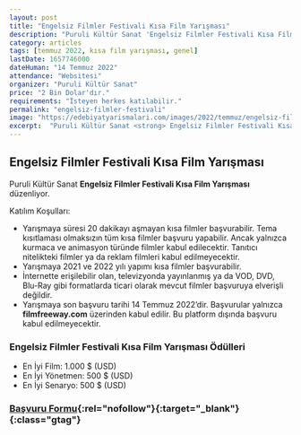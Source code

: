 ```yaml
---
layout: post
title: "Engelsiz Filmler Festivali Kısa Film Yarışması"
description: "Puruli Kültür Sanat 'Engelsiz Filmler Festivali Kısa Film Yarışması' düzenliyor."
category: articles
tags: [temmuz 2022, kısa film yarışması, genel]
lastDate: 1657746000
dateHuman: "14 Temmuz 2022"
attendance: "Websitesi"
organizer: "Puruli Kültür Sanat"
price: "2 Bin Dolar'dır."
requirements: "İsteyen herkes katılabilir."
permalink: "engelsiz-filmler-festivali"
image: "https://edebiyatyarismalari.com/images/2022/temmuz/engelsiz-filmler-festivali.jpg"
excerpt:  "Puruli Kültür Sanat <strong> Engelsiz Filmler Festivali Kısa Film Yarışması </strong> düzenliyor."
---
```


## Engelsiz Filmler Festivali Kısa Film Yarışması
Puruli Kültür Sanat **Engelsiz Filmler Festivali Kısa Film Yarışması** düzenliyor.  

Katılım Koşulları:
- Yarışmaya süresi 20 dakikayı aşmayan kısa filmler başvurabilir. Tema kısıtlaması olmaksızın tüm kısa filmler başvuru yapabilir. Ancak yalnızca kurmaca ve animasyon türünde filmler kabul edilecektir. Tanıtıcı nitelikteki filmler ya da reklam filmleri kabul edilmeyecektir.
- Yarışmaya 2021 ve 2022 yılı yapımı kısa filmler başvurabilir.
- İnternette erişilebilir olan, televizyonda yayınlanmış ya da VOD, DVD, Blu-Ray gibi formatlarda ticari olarak mevcut filmler başvuruya elverişli değildir.
- Yarışmaya son başvuru tarihi 14 Temmuz 2022’dir. Başvurular yalnızca **filmfreeway.com** üzerinden kabul edilir. Bu platform dışında başvuru kabul edilmeyecektir.


### Engelsiz Filmler Festivali Kısa Film Yarışması Ödülleri
- En İyi Film: 1.000 $ (USD)
- En İyi Yönetmen: 500 $ (USD) 
- En İyi Senaryo: 500 $ (USD) 


### [Başvuru Formu](https://filmfreeway.com/?ref=edebiyatyarismalari.com){:rel="nofollow"}{:target="_blank"}{:class="gtag"}